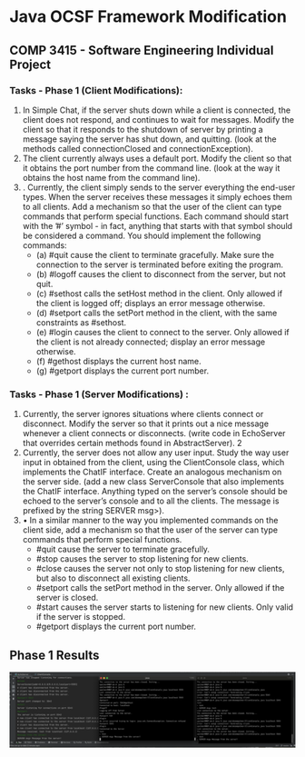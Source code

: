 # Java OCSF Framework Modification

## COMP 3415 - Software Engineering Individual Project

### Tasks - Phase 1 (Client Modifications):


1. In Simple Chat, if the server shuts down while a client is connected, the
   client does not respond, and continues to wait for messages. Modify the
   client so that it responds to the shutdown of server by printing a message
   saying the server has shut down, and quitting. (look at the methods called
   connectionClosed and connectionException).
2. The client currently always uses a default port. Modify the client so that
   it obtains the port number from the command line. (look at the way it
   obtains the host name from the command line).
3. . Currently, the client simply sends to the server everything the end-user
   types. When the server receives these messages it simply echoes them
   to all clients. Add a mechanism so that the user of the client can type
   commands that perform special functions. Each command should start
   with the ’#’ symbol - in fact, anything that starts with that symbol should be considered a command. You should implement the following commands:
   - (a) #quit cause the client to terminate gracefully. Make sure the connection to the server is terminated before exiting the program.
   - (b) #logoff causes the client to disconnect from the server, but not quit.
   - (c) #sethost <host> calls the setHost method in the client. Only allowed if the client is logged off; displays an error message otherwise.
   - (d) #setport <prot> calls the setPort method in the client, with the
   same constraints as #sethost.
   - (e) #login causes the client to connect to the server. Only allowed if the client is not already connected; display an error message otherwise.
   - (f) #gethost displays the current host name.
   - (g) #getport displays the current port number.

### Tasks - Phase 1 (Server Modifications) :

1. Currently, the server ignores situations where clients connect or disconnect.
   Modify the server so that it prints out a nice message whenever a client
   connects or disconnects. (write code in EchoServer that overrides certain
   methods found in AbstractServer).
   2
2. Currently, the server does not allow any user input. Study the way user
   input in obtained from the client, using the ClientConsole class, which
   implements the ChatIF interface. Create an analogous mechanism on the
   server side. (add a new class ServerConsole that also implements the
   ChatIF interface. Anything typed on the server’s console should be echoed
   to the server’s console and to all the clients. The message is prefixed by
   the string SERVER msg>).
3. • In a similar manner to the way you implemented commands on the client side,
   add a mechanism so that the user of the server can type commands that perform
   special functions.
   - #quit cause the server to terminate gracefully.
   - #stop causes the server to stop listening for new clients.
   - #close causes the server not only to stop listening for new clients, but also to disconnect all existing clients.
   - #setport <port> calls the setPort method in the server. Only allowed
     if the server is closed.
   - #start causes the server starts to listening for new clients. Only valid if the server is stopped.
   - #getport displays the current port number.

## Phase 1 Results

![Screenshot of results](./Phase1-Results.png)